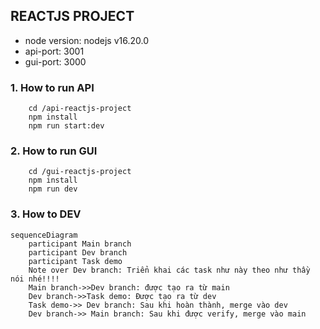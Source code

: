 ## REACTJS PROJECT 

- node version: nodejs v16.20.0
- api-port: 3001
- gui-port: 3000

### 1. How to run API
```
    cd /api-reactjs-project
    npm install
    npm run start:dev
```

### 2. How to run GUI
```
    cd /gui-reactjs-project
    npm install
    npm run dev
```

### 3. How to DEV
```mermaid
sequenceDiagram
    participant Main branch
    participant Dev branch
    participant Task demo
    Note over Dev branch: Triển khai các task như này theo như thầy nói nhé!!!!
    Main branch->>Dev branch: được tạo ra từ main
    Dev branch->>Task demo: Được tạo ra từ dev
    Task demo->> Dev branch: Sau khi hoàn thành, merge vào dev
    Dev branch->> Main branch: Sau khi được verify, merge vào main
```